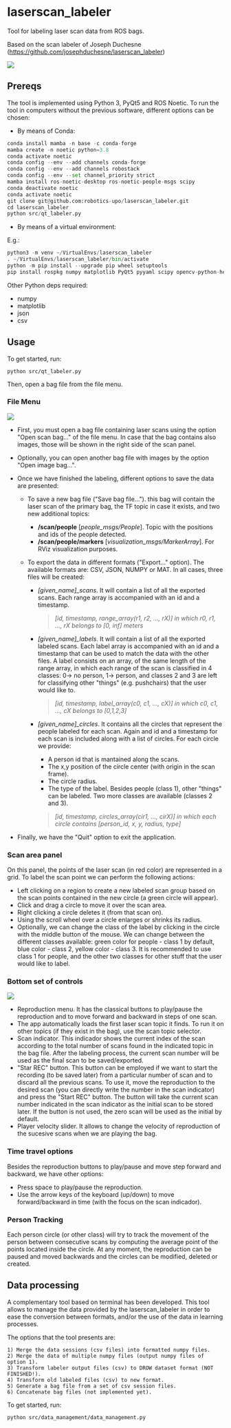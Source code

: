 # laserscan_labeler

Tool for labeling laser scan data from ROS bags.

Based on the scan labeler of Joseph Duchesne (https://github.com/josephduchesne/laserscan_labeler)

![](https://github.com/robotics-upo/laserscan_labeler/blob/master/images/app.jpeg)

## Prereqs

The tool is implemented using Python 3, PyQt5 and ROS Noetic.
To run the tool in computers without the previous software, different options can be chosen:

* By means of Conda:

```python
conda install mamba -n base -c conda-forge
mamba create -n noetic python=3.8
conda activate noetic
conda config --env --add channels conda-forge
conda config --env --add channels robostack
conda config --env --set channel_priority strict
mamba install ros-noetic-desktop ros-noetic-people-msgs scipy
conda deactivate noetic
conda activate noetic
git clone git@github.com:robotics-upo/laserscan_labeler.git
cd laserscan_labeler
python src/qt_labeler.py
```

* By means of a virtual environment:

E.g.:

```python
python3 -m venv ~/VirtualEnvs/laserscan_labeler
. ~/VirtualEnvs/laserscan_labeler/bin/activate
python -m pip install --upgrade pip wheel setuptools
pip install rospkg numpy matplotlib PyQt5 pyyaml scipy opencv-python-headless pycryptodomex gnupg lz4
```

Other Python deps required:
* numpy
* matplotlib
* json
* csv

## Usage

To get started, run:

`python src/qt_labeler.py`

Then, open a bag file from the file menu. 


### File Menu

![](https://github.com/robotics-upo/laserscan_labeler/blob/master/images/menu.jpeg)

- First, you must open a bag file containing laser scans using the option "Open scan bag..." of the file menu.
In case that the bag contains also images, those will be shown in the right side of the scan panel.

- Optionally, you can open another bag file with images by the option "Open image bag...".

- Once we have finished the labeling, different options to save the data are presented:
  - To save a new bag file ("Save bag file..."). this bag will contain the laser scan of the primary bag, the TF topic in case it exists, and two new additional topics:
    - **/scan/people** [*people_msgs/People*]. Topic with the positions and ids of the people detected.
    - **/scan/people/markers** [*visualization_msgs/MarkerArray*]. For RViz visualization purposes.
    
  - To export the data in different formats ("Export..." option). The available formats are: CSV, JSON, NUMPY or MAT. In all cases, three files will be created:
  
    - *[given_name]_scans*. It will contain a list of all the exported scans. Each range array is accompanied with an id and a timestamp. 
    
      > *[id, timestamp, range_array(r1, r2, ..., rX)] in which r0, r1, ..., rX belongs to [0, inf] meters*
    
    - *[given_name]_labels*. It will contain a list of all the exported labeled scans. Each label array is accompanied with an id and a timestamp that can be used to match the data with the other files. A label consists on an array, of the same length of the range array, in which each range of the scan is classified in 4 classes: 0-> no person, 1-> person, and classes 2 and 3 are left for classifying other "things" (e.g. pushchairs) that the user would like to.
    
      > *[id, timestamp, label_array(c0, c1, ..., cX)] in which c0, c1, ..., cX belongs to [0,1,2,3]* 
    
    - *[given_name]_circles*. It contains all the circles that represent the people labeled for each scan. Again and id and a timestamp for each scan is included along with a list of circles. For each circle we provide:
      - A person id that is mantained along the scans. 
      - The x,y position of the circle center (with origin in the scan frame).
      - The circle radius.
      - The type of the label. Besides people (class 1), other "things" can be labeled. Two more classes are available (classes 2 and 3).
      
      > *[id, timestamp, circles_array(cir1, ..., cirX)] in which each circle contains [person_id, x, y, radius, type]*
  
- Finally, we have the "Quit" option to exit the application.


### Scan area panel

On this panel, the points of the laser scan (in red color) are represented in a grid. To label the scan point we can perform the following actions:

- Left clicking on a region to create a new labeled scan group based on the scan points contained in the new circle (a green circle will appear).
- Click and drag a circle to move it over the scan area.
- Right clicking a circle deletes it (from that scan on).
- Using the scroll wheel over a circle enlarges or shrinks its radius.
- Optionally, we can change the class of the label by clicking in the circle with the middle button of the mouse. We can change between the different classes available: green color for people - class 1 by default, blue color - class 2, yellow color - class 3. It is recommended to use class 1 for people, and the other two classes for other stuff that the user would like to label. 


### Bottom set of controls

![](https://github.com/robotics-upo/laserscan_labeler/blob/master/images/botton_buttons2.jpg)

- Reproduction menu. It has the classical buttons to play/pause the reproduction and to move forward and backward in steps of one scan.
- The app automatically loads the first laser scan topic it finds. To run it on other topics (if they exist in the bag), use the scan topic selector.
- Scan indicator. This indicador shows the current index of the scan according to the total number of scans found in the indicated topic in the bag file. After the labeling process, the current scan number will be used as the final scan to be saved/exported. 
- "Star REC" button. This button can be employed if we want to start the recording (to be saved later) from a particular number of scan and to discard all the previous scans.
To use it, move the reproduction to the desired scan (you can directly write the number in the scan indicator) and press the "Start REC" button. The button will take the current scan number indicated in the scan indicator as the initial scan to be stored later. If the button is not used, the zero scan will be used as the initial by default.
- Player velocity slider. It allows to change the velocity of reproduction of the sucesive scans when we are playing the bag. 


### Time travel options

Besides the reproduction buttons to play/pause and move step forward and backward, we have other options:
- Press space to play/pause the reproduction.
- Use the arrow keys of the keyboard (up/down) to move forward/backward in time (with the focus on the scan indicador). 

### Person Tracking

Each person circle (or other class) will try to track the movement of the person between consecutive scans by computing the average point of the points located inside the circle.
At any moment, the reproduction can be paused and moved backwards and the circles can be modified, deleted or created. 


## Data processing

A complementary tool based on terminal has been developed.
This tool allows to manage the data provided by the laserscan_labeler in order to ease the conversion between formats, and/or the use of the data in learning processes. 

The options that the tool presents are:

```console
1) Merge the data sessions (csv files) into formatted numpy files.
2) Merge the data of multiple numpy files (output numpy files of option 1).
3) Transform labeler output files (csv) to DROW dataset format (NOT FINISHED!).
4) Transform old labeled files (csv) to new format.
5) Generate a bag file from a set of csv session files.
6) Concatenate bag files (not implemented yet).
```

To get started, run:

`python src/data_management/data_management.py`